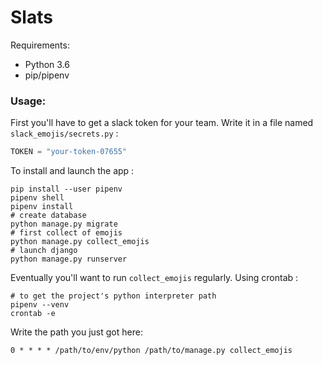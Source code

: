 # Slats


Requirements:
- Python 3.6
- pip/pipenv


### Usage:

First you'll have to get a slack token for your team.
Write it in a file named `slack_emojis/secrets.py` :

```python
TOKEN = "your-token-07655"
```

To install and launch the app :

```shell
pip install --user pipenv
pipenv shell
pipenv install
# create database
python manage.py migrate
# first collect of emojis
python manage.py collect_emojis
# launch django
python manage.py runserver
```

Eventually you'll want to run `collect_emojis` regularly.
Using crontab :

```shell
# to get the project's python interpreter path
pipenv --venv
crontab -e
```

Write the path you just got here:
```text
0 * * * * /path/to/env/python /path/to/manage.py collect_emojis
```
